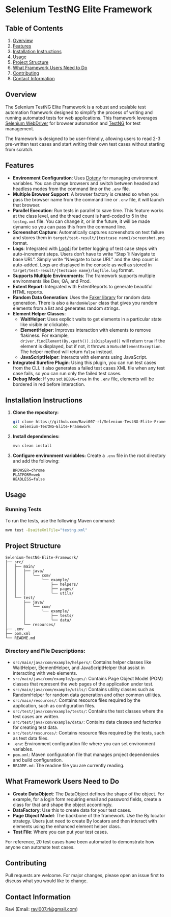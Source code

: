 # Selenium TestNG Elite Framework

## Table of Contents
1. [Overview](#overview)
2. [Features](#features)
3. [Installation Instructions](#installation-instructions)
4. [Usage](#usage)
5. [Project Structure](#project-structure)
6. [What Framework Users Need to Do](#what-framework-users-need-to-do)
7. [Contributing](#contributing)
8. [Contact Information](#contact-information)

## Overview
The Selenium TestNG Elite Framework is a robust and scalable test automation framework designed to simplify the process of writing and running automated tests for web applications. This framework leverages [Selenium WebDriver](https://www.selenium.dev/documentation/) for browser automation and [TestNG](https://testng.org/) for test management.

The framework is designed to be user-friendly, allowing users to read 2-3 pre-written test cases and start writing their own test cases without starting from scratch.

## Features
- **Environment Configuration**: Uses [Dotenv](https://www.dotenv.org/) for managing environment variables. You can change browsers and switch between headed and headless modes from the command line or the `.env` file.
- **Multiple Browser Support**: A browser factory is created so when you pass the browser name from the command line or `.env` file, it will launch that browser.
- **Parallel Execution**: Run tests in parallel to save time. This feature works at the class level, and the thread count is hard-coded to 5 in the `testng.xml` file. You can change it, or in the future, it will be made dynamic so you can pass this from the command line.
- **Screenshot Capture**: Automatically captures screenshots on test failure and stores them in `target/test-result/{testcase name}/screenshot.png` format.
- **Logs**: Integrated with [Log4j](https://logging.apache.org/log4j/2.x/) for better logging of test case steps with auto-increment steps. Users don’t have to write “Step 1: Navigate to base URL”. Simply write “Navigate to base URL” and the step count is auto-added. Logs are displayed in the console as well as stored in `target/test-result/{testcase name}/logfile.log` format.
- **Supports Multiple Environments**: The framework supports multiple environments like Dev, QA, and Prod.
- **Extent Report**: Integrated with ExtentReports to generate beautiful HTML reports.
- **Random Data Generation**: Uses the [Faker library](https://faker.readthedocs.io/en/master/) for random data generation. There is also a `RandomHelper` class that gives you random elements from a list and generates random strings.
- **Element Helper Classes**:
    - **WaitHelper**: Uses explicit waits to get elements in a particular state like visible or clickable.
    - **ElementHelper**: Improves interaction with elements to remove flakiness. For example, `driver.findElement(By.xpath()).isDisplayed()` will return `true` if the element is displayed, but if not, it throws a `NoSuchElementException`. The helper method will return `false` instead.
    - **JavaScriptHelper**: Interacts with elements using JavaScript.
- **Integrated Surefire Plugin**: Using this plugin, you can run test cases from the CLI. It also generates a failed test cases XML file when any test case fails, so you can run only the failed test cases.
- **Debug Mode**: If you set `DEBUG=true` in the `.env` file, elements will be bordered in red before interaction.

## Installation Instructions
1. **Clone the repository:**
    ```sh
    git clone https://github.com/Ravi007-rl/Selenium-TestNG-Elite-Framework.git
    cd Selenium-TestNG-Elite-Framework
    ```

2. **Install dependencies:**
    ```sh
    mvn clean install
    ```

3. **Configure environment variables:**
   Create a `.env` file in the root directory and add the following:
    ```env
    BROWSER=chrome
    PLATFORM=web
    HEADLESS=false
    ```

## Usage
### Running Tests
To run the tests, use the following Maven command:
```sh
mvn test -DsuiteXmlFile="testng.xml"
```

## Project Structure
```
Selenium-TestNG-Elite-Framework/
├── src/
│   ├── main/
│   │   ├── java/
│   │   │   └── com/
│   │   │       └── example/
│   │   │           ├── helpers/
│   │   │           ├── pages/
│   │   │           └── utils/
│   └── test/
│       ├── java/
│       │   └── com/
│       │       └── example/
│       │           ├── tests/
│       │           └── data/
│       └── resources/
├── .env
├── pom.xml
└── README.md
```

### Directory and File Descriptions:
- `src/main/java/com/example/helpers/`: Contains helper classes like WaitHelper, ElementHelper, and JavaScriptHelper that assist in interacting with web elements.
- `src/main/java/com/example/pages/`: Contains Page Object Model (POM) classes that represent the web pages of the application under test.
- `src/main/java/com/example/utils/`: Contains utility classes such as RandomHelper for random data generation and other common utilities.
- `src/main/resources/`: Contains resource files required by the application, such as configuration files.
- `src/test/java/com/example/tests/`: Contains the test classes where the test cases are written.
- `src/test/java/com/example/data/`: Contains data classes and factories for creating test data.
- `src/test/resources/`: Contains resource files required by the tests, such as test data files.
- `.env`: Environment configuration file where you can set environment variables.
- `pom.xml`: Maven configuration file that manages project dependencies and build configuration.
- `README.md`: The readme file you are currently reading.

## What Framework Users Need to Do
- **Create DataObject**: The DataObject defines the shape of the object. For example, for a login form requiring email and password fields, create a class for that and shape the object accordingly.
- **DataFactory**: Use this to create data for your test cases.
- **Page Object Model**: The backbone of the framework. Use the By locator strategy. Users just need to create By locators and then interact with elements using the enhanced element helper class.
- **Test File**: Where you can put your test cases.

For reference, 20 test cases have been automated to demonstrate how anyone can automate test cases.

## Contributing
Pull requests are welcome. For major changes, please open an issue first to discuss what you would like to change.

## Contact Information
Ravi (Email: ravi007.rl@gmail.com)
